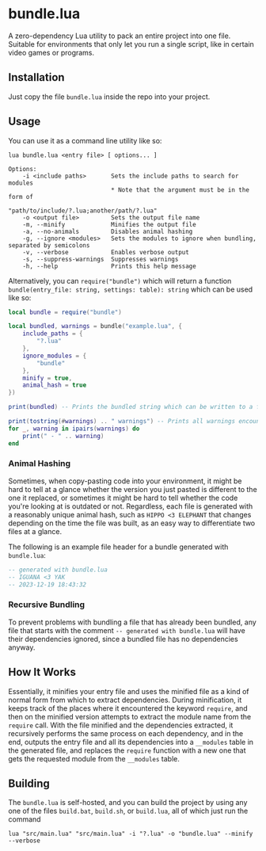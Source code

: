 
# bundle.lua
A zero-dependency Lua utility to pack an entire project into one file. Suitable for environments that only let you run a single script, like in certain video games or programs.

## Installation
Just copy the file `bundle.lua` inside the repo into your project.

## Usage
You can use it as a command line utility like so:
```
lua bundle.lua <entry file> [ options... ]

Options:
    -i <include paths>       Sets the include paths to search for modules
                             * Note that the argument must be in the form of 
                               "path/to/include/?.lua;another/path/?.lua"
    -o <output file>         Sets the output file name
    -m, --minify             Minifies the output file
    -a, --no-animals         Disables animal hashing
    -g, --ignore <modules>   Sets the modules to ignore when bundling, separated by semicolons
    -v, --verbose            Enables verbose output
    -s, --suppress-warnings  Suppresses warnings
    -h, --help               Prints this help message
```

Alternatively, you can `require("bundle")` which will return a function `bundle(entry_file: string, settings: table): string` which can be used like so:
```lua
local bundle = require("bundle")

local bundled, warnings = bundle("example.lua", {
    include_paths = {
        "?.lua"
    },
    ignore_modules = {
        "bundle"
    },
    minify = true,
    animal_hash = true
})

print(bundled) -- Prints the bundled string which can be written to a file later

print(tostring(#warnings) .. " warnings") -- Prints all warnings encountered
for _, warning in ipairs(warnings) do
    print(" - " .. warning)
end 
```

### Animal Hashing
Sometimes, when copy-pasting code into your environment, it might be hard to tell at a glance whether the version you just pasted is different to the one it replaced, or sometimes it might be hard to tell whether the code you're looking at is outdated or not. Regardless, each file is generated with a reasonably unique animal hash, such as `HIPPO <3 ELEPHANT` that changes depending on the time the file was built, as an easy way to differentiate two files at a glance.

The following is an example file header for a bundle generated with `bundle.lua`:
```lua
-- generated with bundle.lua
-- IGUANA <3 YAK
-- 2023-12-19 18:43:32
```

### Recursive Bundling
To prevent problems with bundling a file that has already been bundled, any file that starts with the comment `-- generated with bundle.lua` will have their dependencies ignored, since a bundled file has no dependencies anyway.

## How It Works
Essentially, it minifies your entry file and uses the minified file as a kind of normal form from which to extract dependencies. During minification, it keeps track of the places where it encountered the keyword `require`, and then on the minified version attempts to extract the module name from the `require` call. With the file minified and the dependencies extracted, it recursively performs the same process on each dependency, and in the end, outputs the entry file and all its dependencies into a `__modules` table in the generated file, and replaces the `require` function with a new one that gets the requested module from the `__modules` table.

## Building
The `bundle.lua` is self-hosted, and you can build the project by using any one of the files `build.bat`, `build.sh`, or `build.lua`, all of which just run the command
```
lua "src/main.lua" "src/main.lua" -i "?.lua" -o "bundle.lua" --minify --verbose
```